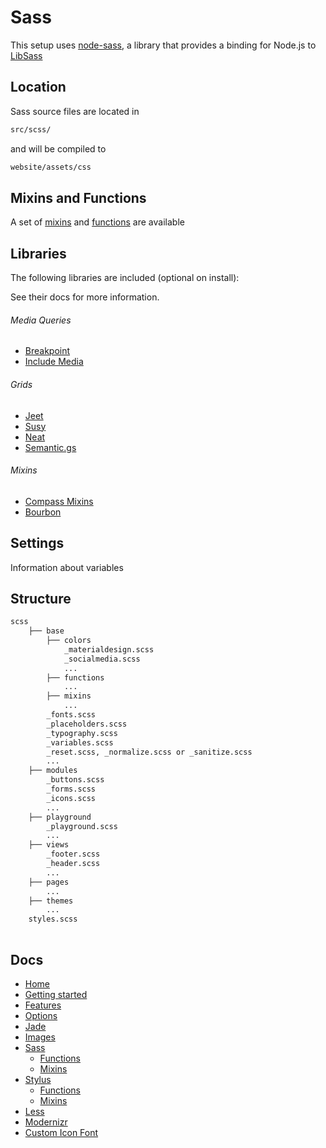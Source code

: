 # Sass

This setup uses [node-sass](https://github.com/sass/node-sass), a library that provides a binding for Node.js to [LibSass](https://github.com/sass/libsass)

## Location

Sass source files are located in

```sh
src/scss/
```

and will be compiled to

```sh
website/assets/css
```

## Mixins and Functions
A set of [mixins](/docs/sass/mixins.md) and [functions](/docs/sass/functions.md) are available

## Libraries
The following libraries are included (optional on install): 

See their docs for more information.

###### Media Queries
- [Breakpoint](http://breakpoint-sass.com/)
- [Include Media](https://github.com/Igosuki/compass-mixins)

###### Grids
- [Jeet](http://jeet.gs/)
- [Susy](http://susydocs.oddbird.net/en/latest/)
- [Neat](http://bourbon.io/)
- [Semantic.gs](https://tylertate.github.io/semantic.gs/)

###### Mixins
- [Compass Mixins](https://github.com/Igosuki/compass-mixins)
- [Bourbon](http://bourbon.io/)

## Settings
Information about variables


## Structure
```sh
scss
	├── base
		├── colors
			_materialdesign.scss
			_socialmedia.scss
			...
		├── functions
			...
	 	├── mixins
	 		...
	 	_fonts.scss
	 	_placeholders.scss
	 	_typography.scss
	 	_variables.scss
	 	_reset.scss, _normalize.scss or _sanitize.scss
		...
	├── modules
		_buttons.scss
		_forms.scss
		_icons.scss
		...
	├── playground
		_playground.scss
		...
	├── views
		_footer.scss
		_header.scss
		...
	├── pages
		...
	├── themes
		...
	styles.scss
	
```



## Docs

- [Home](/README.md)
- [Getting started](/docs/getting-started.md)
- [Features](/docs/features.md)
- [Options](/docs/options.md)
- [Jade](/docs/jade)
- [Images](/docs/images.md)
- [Sass](/docs/sass/sass.md)
	- [Functions](/docs/sass/functions.md)
	- [Mixins](/docs/sass/mixins.md)
- [Stylus](/docs/stylus/stylus.md)
	- [Functions](/docs/stylus/functions.md)
	- [Mixins](/docs/stylus/mixins.md)
- [Less](/docs/less/less.md)
- [Modernizr](/docs/modernizr.md)
- [Custom Icon Font](/docs/custom-icon-font.md)